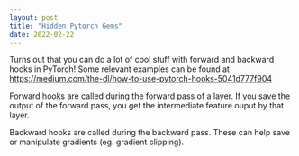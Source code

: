 ```yaml
---
layout: post
title: "Hidden Pytorch Gems"
date: 2022-02-22
---
```


Turns out that you can do a lot of cool stuff with forward and backward hooks in PyTorch! Some relevant examples can be found at https://medium.com/the-dl/how-to-use-pytorch-hooks-5041d777f904

Forward hooks are called during the forward pass of a layer. If you save the output of the forward pass, you get the intermediate feature ouput by that layer.

Backward hooks are called during the backward pass. These can help save or manipulate gradients (eg. gradient clipping).
